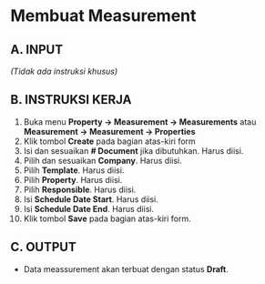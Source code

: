 # Membuat Measurement

## A. INPUT

*(Tidak ada instruksi khusus)*

## B. INSTRUKSI KERJA

1. Buka menu **Property -> Measurement -> Measurements** atau **Measurement -> Measurement -> Properties**
2. Klik tombol **Create** pada bagian atas-kiri form
3. Isi dan sesuaikan **# Document** jika dibutuhkan. Harus diisi.
4. Pilih dan sesuaikan **Company**. Harus diisi.
5. Pilih **Template**. Harus diisi.
6. Pilih **Property**. Harus diisi.
7. Pilih **Responsible**. Harus diisi.
8. Isi **Schedule Date Start**. Harus diisi.
9. Isi **Schedule Date End**. Harus diisi.
10. Klik tombol **Save** pada bagian atas-kiri form.

## C. OUTPUT

* Data meassurement akan terbuat dengan status **Draft**.
